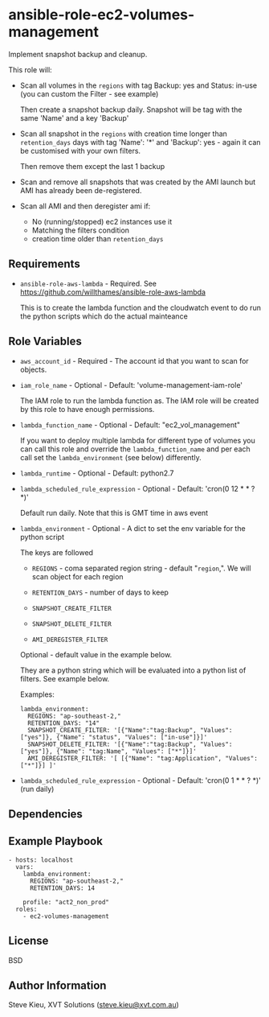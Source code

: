 ansible-role-ec2-volumes-management
=========

Implement snapshot backup and cleanup.

This role will:

- Scan all volumes in the `regions` with tag Backup: yes and Status: in-use (you can custom the Filter - see example)

  Then create a snapshot backup daily. Snapshot will be tag with the same 'Name' and a key 'Backup'

- Scan all snapshot in the `regions` with creation time longer than `retention_days` days with tag 'Name': '\*' and 'Backup': yes - again it can be customised with your own filters.

  Then remove them except the last 1 backup

- Scan and remove all snapshots that was created by the AMI launch but AMI has already been de-registered.

- Scan all AMI and then deregister ami if:

  - No (running/stopped) ec2 instances use it
  - Matching the filters condition
  - creation time older than `retention_days`

Requirements
------------

- `ansible-role-aws-lambda` - Required. See https://github.com/willthames/ansible-role-aws-lambda

  This is to create the lambda function and the cloudwatch event to do run the
  python scripts which do the actual mainteance


Role Variables
--------------

- `aws_account_id` - Required - The account id that you want to scan for objects.


- `iam_role_name` - Optional - Default:  'volume-management-iam-role'

  The IAM role to run the lambda function as. The IAM role will be created by
  this role to have enough permissions.

- `lambda_function_name` - Optional - Default: "ec2_vol_management"

  If you want to deploy multiple lambda for different type of volumes you can
  call this role and override the `lambda_function_name` and per each call set
  the `lambda_environment` (see below) differently.

- `lambda_runtime` - Optional - Default: python2.7


- `lambda_scheduled_rule_expression` - Optional - Default:  'cron(0 12 * * ? *)'

  Default run daily. Note that this is GMT time in aws event


- `lambda_environment` - Optional - A dict to set the env variable for the python script

  The keys are followed
  - `REGIONS` - coma separated region string - default "`region`,". We will scan object for each region
  - `RETENTION_DAYS` - number of days to keep

  - `SNAPSHOT_CREATE_FILTER`
  - `SNAPSHOT_DELETE_FILTER`
  - `AMI_DEREGISTER_FILTER`

  Optional - default value in the example below.

  They are a python string which will be evaluated into a python list of
  filters. See example below.

  Examples:

  ```
  lambda_environment:
    REGIONS: "ap-southeast-2,"
    RETENTION_DAYS: "14"
    SNAPSHOT_CREATE_FILTER: '[{"Name":"tag:Backup", "Values": ["yes"]}, {"Name": "status", "Values": ["in-use"]}]'
    SNAPSHOT_DELETE_FILTER: '[{"Name":"tag:Backup", "Values": ["yes"]}, {"Name": "tag:Name", "Values": ["*"]}]'
    AMI_DEREGISTER_FILTER: '[ [{"Name": "tag:Application", "Values": ["*"]}] ]'
  ```

- `lambda_scheduled_rule_expression` - Optional - Default: 'cron(0 1 \* \* ? \*)' (run daily)


Dependencies
------------


Example Playbook
----------------

```
- hosts: localhost
  vars:
    lambda_environment:
      REGIONS: "ap-southeast-2,"
      RETENTION_DAYS: 14

    profile: "act2_non_prod"
  roles:
    - ec2-volumes-management
```

License
-------

BSD

Author Information
------------------

Steve Kieu, XVT Solutions (steve.kieu@xvt.com.au)
